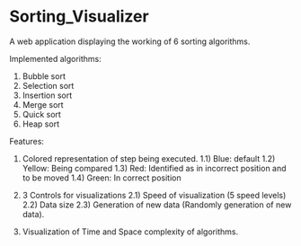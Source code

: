 # Sorting_Visualizer

A web application displaying the working of 6 sorting algorithms.

Implemented algorithms:
1) Bubble sort
2) Selection sort
3) Insertion sort
4) Merge sort
5) Quick sort
6) Heap sort

Features:
1) Colored representation of step being executed.
  1.1) Blue: default
  1.2) Yellow: Being compared
  1.3) Red: Identified as in incorrect position and to be moved
  1.4) Green: In correct position
  
2) 3 Controls for visualizations
  2.1) Speed of visualization (5 speed levels)
  2.2) Data size
  2.3) Generation of new data (Randomly generation of new data).
4) Visualization of Time and Space complexity of algorithms.
